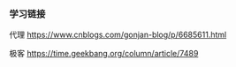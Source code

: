 ### 学习链接
代理 https://www.cnblogs.com/gonjan-blog/p/6685611.html

极客 https://time.geekbang.org/column/article/7489



